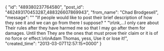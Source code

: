  {
   "id": "489380237764580",
   "post_id": "462493170453287_488326607869943",
   "from_name": "Chad Brodgesell",
   "message": "\" \"If people would like to post their brief description of how they see it and we can go from there I suppose? \" \"\n\nk,...I only care about Their rules after they have harmed me so that I may go after them for damages. Until then They are the ones that must prove their claim or it is of no force or effect.\n\nAdam Thomas, yess, Use it or lose it!",
   "created_time": "2013-03-07T12:57:15+0000"
 }
